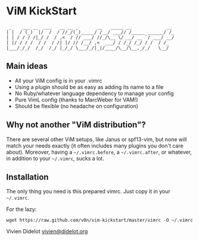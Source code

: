 ViM KickStart
=============
     _    ___ __  ___   __ __ _       __   _____ __             __
    | |  / (_)  |/  /  / //_/(_)_____/ /__/ ___// /_____ ______/ /_
    | | / / / /|_/ /  / ,<  / // ___/ //_/\__ \/ __/ __ `/ ___/ __/
    | |/ / / /  / /  / /| |/ // /__/ ,<  ___/ / /_/ /_/ / /  / /_
    |___/_/_/  /_/  /_/ |_/_/ \___/_/|_|/____/\__/\__,_/_/   \__/

Main ideas
----------

* All your ViM config is in your .vimrc
* Using a plugin should be as easy as adding its name to a file
* No Ruby/whatever language dependency to manage your config
* Pure VimL config (thanks to MarcWeber for VAM!)
* Should be flexible (no headache on configuration)

Why not another "ViM distribution"?
-----------------------------------

There are several other ViM setups, like Janus or spf13-vim, but none
will match your needs exactly (it often includes many plugins you don't
care about). Moreover, having a `~/.vimrc.before`, a `~/.vimrc.after`,
or whatever, in addition to your `~/.vimrc`, sucks a lot.

Installation
------------

The only thing you need is this prepared vimrc. Just copy it in your
`~/.vimrc`.

For the lazy:

    wget https://raw.github.com/v0n/vim-kickstart/master/vimrc -O ~/.vimrc



Vivien Didelot <vivien@didelot.org>
